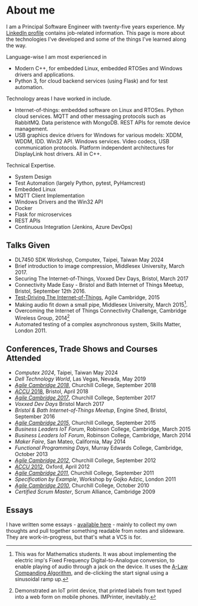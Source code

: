 # About me
I am a Principal Software Engineer with twenty-five years experience. My
[LinkedIn profile](https://www.linkedin.com/in/david-dunn-60b4385/) contains
job-related information. This page is more about the technologies I've
developed and some of the things I've learned along the way.

Language-wise I am most experienced in
 * Modern C++, for embedded Linux, embedded RTOSes and Windows drivers and
   applications.
 * Python 3, for cloud backend services (using Flask) and for test automation.

Technology areas I have worked in include.
 * Internet-of-things: embedded software on Linux and RTOSes. Python cloud
   services. MQTT and other messaging protocols such as RabbitMQ. Data
   peristence with MongoDB. REST APIs for remote device management. 
 * USB graphics device drivers for Windows for various models: XDDM, WDDM,
   IDD. Win32 API. Windows services. Video codecs, USB communication protocols.
   Platform independent architectures for DisplayLink host drivers. All in C++.

Technical Expertise.
 * System Design
 * Test Automation (largely Python, pytest, PyHamcrest)
 * Embedded Linux
 * MQTT Client Implementation
 * Windows Drivers and the Win32 API
 * Docker
 * Flask for microservices
 * REST APIs
 * Continuous Integration (Jenkins, Azure DevOps)

## Talks Given
 * DL7450 SDK Workshop, Computex, Taipei, Taiwan May 2024
 * Brief introduction to image compression, Middlesex University, March 2017.
 * Securing The Internet-of-Things, Voxxed Dev Days, Bristol, March 2017
 * Connectivity Made Easy - Bristol and Bath Internet of Things Meetup, Bristol, September 12th 2016.
 * [Test-Driving The Internet-of-Things](docs/AgileCambridge2015.pdf), Agile Cambridge, 2015
 * Making audio fit down a small pipe, Middlesex University, March 2015[^1].
 * Overcoming the Internet of Things Connectivity Challenge, Cambridge Wireless Group, 2014[^2]
 * Automated testing of a complex asynchronous system, Skills Matter, London 2011.

## Conferences, Trade Shows and Courses Attended
 * _Computex 2024_, Taipei, Taiwan May 2024 
 * _Dell Technology World_, Las Vegas, Nevada, May 2019
 * [_Agile Cambridge 2018_](https://agilecambridge.net/archive/2018), Churchill College, September 2018
 * [_ACCU_ 2018](https://accu.org/conf-previous/2018/schedule/), Bristol, April 2018
 * [_Agile Cambridge 2017_](https://agilecambridge.net/archive/2017), Churchill College, September 2017
 * _Voxxed Dev Days_ Bristol March 2017
 * _Bristol & Bath Internet-of-Things Meetup_, Engine Shed, Bristol, September 2016
 * [_Agile Cambridge 2015_](https://agilecambridge.net/archive/2015), Churchill College, September 2015
 * _Business Leaders IoT Forum_, Robinson College, Cambridge, March 2015
 * _Business Leaders IoT Forum_, Robinson College, Cambridge, March 2014
 * _Maker Faire_, San Mateo, California, May 2014
 * _Functional Programming Days_, Murray Edwards College, Cambridge, October 2013
 * [_Agile Cambridge 2012_](https://agilecambridge.net/archive/2012), Churchill College, September 2012
 * [_ACCU_ 2012](https://accu.org/conf-previous/2012/schedule/), Oxford, April 2012
 * [_Agile Cambridge 2011_](https://agilecambridge.net/archive/2011), Churchill College, September 2011
 * _Specification by Example_, Workshop by Gojko Adzic, London 2011
 * [_Agile Cambridge 2010_](https://agilecambridge.net/archive/2010), Churchill College, October 2010
 * _Certified Scrum Master_, Scrum Alliance, Cambridge 2009

## Essays
I have written some essays - [available here](essays/README.md) - mainly to
collect my own thoughts and pull together something readable from notes and
slideware. They are work-in-progress, but that's what a VCS is for. 

[^1]: This was for Mathematics students. It was about implementing the electric
imp's Fixed Frequency Digital-to-Analogue conversion, to enable playing of audio
through a jack on the device. It uses the [A-Law Companding
Algorithm](https://en.wikipedia.org/wiki/A-law_algorithm), and de-clicking the
start signal using a sinusoidal ramp up.

[^2]: Demonstrated an IoT print device, that printed labels from text typed into
a web form on mobile phones. IMPrinter, inevitably.

<!--
**dcdunn/dcdunn** is a ✨ _special_ ✨ repository because its `README.md` (this file) appears on your GitHub profile.
-->
